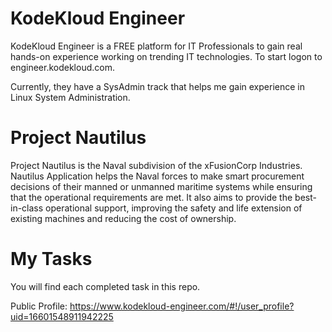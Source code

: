 # KodeKloud Engineer
KodeKloud Engineer is a FREE platform for IT Professionals to gain real hands-on experience working on trending IT technologies. To start logon to engineer.kodekloud.com.

Currently, they have a SysAdmin track that helps me gain experience in Linux System Administration.

# Project Nautilus
Project Nautilus is the Naval subdivision of the xFusionCorp Industries. Nautilus Application helps the Naval forces to make smart procurement decisions of their manned or unmanned maritime systems while ensuring that the operational requirements are met. It also aims to provide the best-in-class operational support, improving the safety and life extension of existing machines and reducing the cost of ownership.

# My Tasks
You will find each completed task in this repo.

Public Profile: https://www.kodekloud-engineer.com/#!/user_profile?uid=16601548911942225 
